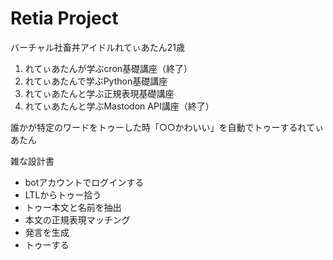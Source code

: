 # Retia Project
 バーチャル社畜丼アイドルれてぃあたん21歳
 
 1. れてぃあたんが学ぶcron基礎講座（終了）
 2. れてぃあたんで学ぶPython基礎講座
 3. れてぃあたんと学ぶ正規表現基礎講座
 4. れてぃあたんと学ぶMastodon API講座（終了）

誰かが特定のワードをトゥーした時「○○かわいい」を自動でトゥーするれてぃあたん

雑な設計書
- botアカウントでログインする
- LTLからトゥー拾う
- トゥー本文と名前を抽出
- 本文の正規表現マッチング
- 発言を生成
- トゥーする

